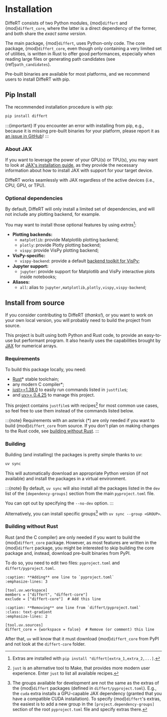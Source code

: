 # Installation

DiffeRT consists of two Python modules, {mod}`differt` and {mod}`differt_core`,
where the latter is a direct dependency of the former, and both share the *exact same version*.

The main package, {mod}`differt`, uses Python-only code. The core package, {mod}`differt_core`,
even though only containing a very limited set of utilities, is written in Rust to offer good performances,
especially when reading large files or generating path candidates (see {ref}`path_candidates`).

Pre-built binaries are available for most platforms, and we recommend users to install DiffeRT with pip.

## Pip Install

The recommended installation procedure is with pip:

```bash
pip install differt
```

:::{important}
If you encounter an error with installing from pip, e.g.,
because it is missing pre-built binaries for your platform,
please report it as
[an issue in GitHub](https://github.com/jeertmans/DiffeRT/issues)!
:::

### About JAX

If you want to leverage the power of your GPU(s) or TPU(s), you may want
to look at [JAX's installation guide](https://jax.readthedocs.io/en/latest/installation.html),
as they provide the necessary information about how to install JAX with support for your target device.

DiffeRT works seamlessly with JAX regardless of the active devices (i.e., CPU, GPU, or TPU).

### Optional dependencies

By default, DiffeRT will only install a limited set of dependencies, and will not include
any plotting backend, for example.

You may want to install those optional features by using *extras*[^1]:

- **Plotting backends:**
  - `matplotlib`: provide Matplotlib plotting backend;
  - `plotly`: provide Plotly plotting backend;
  - `vispy`: provide VisPy plotting backend;
- **VisPy-specific:**
  - `vispy-backend`: provide a default [backend toolkit for VisPy](https://vispy.org/installation.html);
- **Jupyter support:**
  - `jupyter`: provide support for Matplotlib and VisPy interactive plots inside notebooks;
- **Aliases:**
  - `all`: alias to `jupyter,matplotlib,plotly,vispy,vispy-backend`;

[^1]: Extras are installed with `pip install "differt[extra_1,extra_2,...]`.

## Install from source

If you consider contributing to DiffeRT (*thanks!*), or you want to work on your own
local version, you will probably need to build the project from source.

This project is built using both Python and Rust code, to provide an easy-to-use
but performant program. It also heavily uses the capabilities brought by
[JAX](https://github.com/jax-ml/jax) for numerical arrays.

### Requirements

To build this package locally, you need:

- [Rust](https://www.rust-lang.org/)\* stable toolchain;
- any modern C compiler\*;
- [just>=1.38.0](https://github.com/casey/just) to easily run commands listed in `justfile`s;
- and [uv>= 0.4.25](https://docs.astral.sh/uv/) to manage this project.

This project contains `justfile`s with recipes[^2] for most common
use cases, so feel free to use them instead of the commands listed below.

:::{note}
Requirements with an asterisk (\*) are only needed if you want to build {mod}`differt_core` from source. If you don't plan on making changes to the Rust code, see [building without Rust](#building-without-rust).
:::

[^2]: `just` is an alternative tool to Make, that provides more modern
  user experience. Enter `just` to list all available recipes.

### Building

Building (and installing) the packages is pretty simple thanks to uv:

```bash
uv sync
```

This will automatically download an appropriate Python version (if not available)
and install the packages in a virtual environment.

:::{note}
By default, `uv sync` will also install all the packages
listed in the `dev` list of the `[dependency-groups]` section from the main
`pyproject.toml` file.

You can opt out by specifying the `--no-dev` option.
:::

Alternatively, you can install specific groups[^3] with `uv sync --group <GROUP>`.

[^3]: The groups available for development are not the same as the extras of the {mod}`differt`
  packages (defined in `differt/pyproject.toml`). E.g., the `cuda` extra installs a GPU-capable
  JAX dependency (granted that you have a compatible CUDA installation). To specify {mod}`differt`'s
  extras, the easiest is to add a new group in the `[project.dependency-groups]` section of the root
  `pyproject.toml` file and specify extras there.

### Building without Rust

Rust (and the C compiler) are only needed if you want to build the {mod}`differt_core` package.
However, as most features are written in the {mod}`differt` package, you might be interested to skip building the core package and, instead, download pre-built binaries from PyPI.

To do so, you need to edit two files: `pyproject.toml` and `differt/pyproject.toml`.

```{code-block} toml
:caption: **Adding** one line to `pyproject.toml`
:emphasize-lines: 3

[tool.uv.workspace]
members = ["differt", "differt-core"]
exclude = ["differt-core"]  # Add this line
```

```{code-block} toml
:caption: **Removing** one line from `differt/pyproject.toml`
:class: text-gradient
:emphasize-lines: 2

[tool.uv.sources]
differt_core = {workspace = false}  # Remove (or comment) this line
```

After that, `uv` will know that it must download {mod}`differt_core` from PyPI and not look at the `differt-core` folder.
